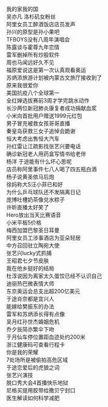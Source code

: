 我的家我的国  
吴亦凡 洛杉矶女粉丝  
阿里女员工醉酒饭店店员发声  
孙兴的原型是孙小果吧  
TFBOYS没有八周年演唱会  
陈露谈与霍尊九年恋情  
雷军删掉所有炒股软件  
周也马闻远好久不见  
福原爱说这是第一次认真观看奥运  
苏炳添旅游计划被内蒙古文旅厅接收到了  
原来我很爱你  
美国抗疫八个全球第一  
全红婵选拔赛前3周才学完跳水动作  
长沙两位新冠肺炎康复者成功捐献血浆  
小米向首批用户赠送1999元红包  
男子冒充被救女孩哥哥直播  
秦皇岛获救三女子追悼会跪谢  
恒大考虑出售恒大汽车  
孙红雷让江疏影找张艺兴要电话  
确诊新冠老人用药盒写情书给老伴  
杨洋 于途能有什么坏心思呢  
店员称阿里事件七八人喝了四五瓶白酒  
杨子说黄圣依马后炮  
徐妈称大S汪小菲已和好  
为什么乒乓球队还不发隔离日记  
庞博吐槽奶茶像兑水粽子  
许昕直播太好笑了  
Hero放出当天比赛语音  
小米平板5价格  
梅西加盟巴黎圣日耳曼  
阿里女员工涉事酒店为亚朵轻居  
中方召回驻立陶宛大使  
张艺兴lucky式抓捕  
王昭君七夕节皮肤  
我在他乡挺好的结局  
杜淳说因为离家太久蛋饺已经不认识自己  
迪丽热巴微表情大师  
东京奥运会总支出超200亿美元  
于途肖奈都是宜兴人  
能嫁给樊振东的办法  
雷军和苏炳添长得有点像  
吴月红孙世杰婚姻危机  
乔夕辰简亦繁伞下吻  
于月仙车停位置距血迹处约200米  
浙江健康码可查看行程卡  
你是我的荣耀  
7处场所是被偷拍高危区域  
于途恋爱后的虎狼之词  
张艺兴演技  
脱口秀大会4首播快乐地狱  
尼格买提用胶带给撒贝宁封口  
医生解读如何科学减肥  
